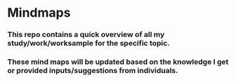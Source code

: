 # Mindmaps
### This repo contains a quick overview of all my study/work/worksample for the specific topic.
### These mind maps will be updated based on the knowledge I get or provided inputs/suggestions from individuals.
